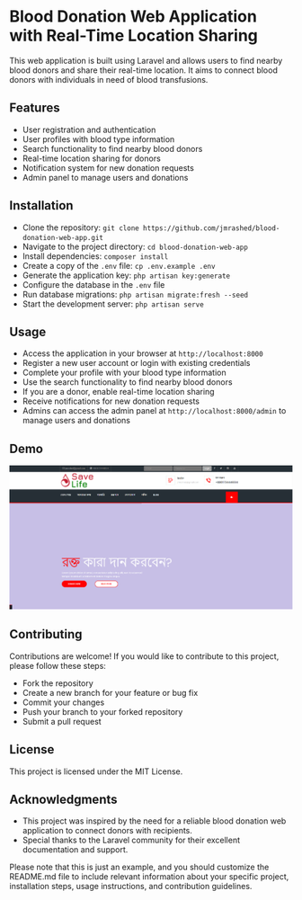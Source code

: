 # Blood Donation Web Application with Real-Time Location Sharing
This web application is built using Laravel and allows users to find nearby blood donors and share their real-time location. It aims to connect blood donors with individuals in need of blood transfusions.

## Features
- User registration and authentication
- User profiles with blood type information
- Search functionality to find nearby blood donors
- Real-time location sharing for donors
- Notification system for new donation requests
- Admin panel to manage users and donations

## Installation
- Clone the repository: `git clone https://github.com/jmrashed/blood-donation-web-app.git`
- Navigate to the project directory: `cd blood-donation-web-app`
- Install dependencies: `composer install`
- Create a copy of the `.env` file: `cp .env.example .env`
- Generate the application key: `php artisan key:generate`
- Configure the database in the `.env` file
- Run database migrations: `php artisan migrate:fresh --seed`
- Start the development server: `php artisan serve`


## Usage
- Access the application in your browser at `http://localhost:8000`
- Register a new user account or login with existing credentials
- Complete your profile with your blood type information
- Use the search functionality to find nearby blood donors
- If you are a donor, enable real-time location sharing
- Receive notifications for new donation requests
- Admins can access the admin panel at `http://localhost:8000/admin` to manage users and donations


## Demo 
<img src="./public/images/demo-1.png">

## Contributing
Contributions are welcome! If you would like to contribute to this project, please follow these steps:

- Fork the repository
- Create a new branch for your feature or bug fix
- Commit your changes
- Push your branch to your forked repository
- Submit a pull request


## License
This project is licensed under the MIT License.

## Acknowledgments
- This project was inspired by the need for a reliable blood donation web application to connect donors with recipients.
- Special thanks to the Laravel community for their excellent documentation and support.

Please note that this is just an example, and you should customize the README.md file to include relevant information about your specific project, installation steps, usage instructions, and contribution guidelines.

